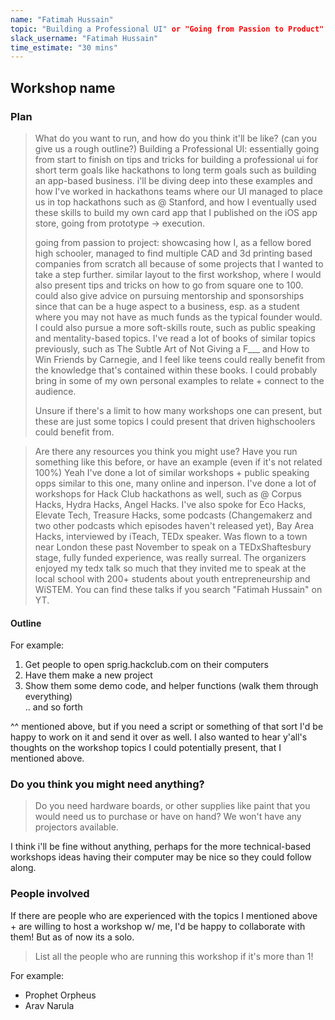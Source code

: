 ```yaml
---
name: "Fatimah Hussain"
topic: "Building a Professional UI" or "Going from Passion to Product"
slack_username: "Fatimah Hussain"
time_estimate: "30 mins"
---
```


## Workshop name

### Plan

> What do you want to run, and how do you think it'll be like? (can you give us a rough outline?)
> Building a Professional UI: essentially going from start to finish on tips and tricks for building a professional ui for short term goals like hackathons to long term goals such as building an app-based business. i'll be diving deep into these examples and how I've worked in hackathons teams where our UI managed to place us in top hackathons such as @ Stanford, and how I eventually used these skills to build my own card app that I published on the iOS app store, going from prototype -> execution.
>
> going from passion to project: showcasing how I, as a fellow bored high schooler, managed to find multiple CAD and 3d printing based companies from scratch all because of some projects that I wanted to take a step further. similar layout to the first workshop, where I would also present tips and tricks on how to go from square one to 100. could also give advice on pursuing mentorship and sponsorships since that can be a huge aspect to a business, esp. as a student where you may not have as much funds as the typical founder would.
> I could also pursue a more soft-skills route, such as public speaking and mentality-based topics. I've read a lot of books of similar topics previously, such as The Subtle Art of Not Giving a F___ and How to Win Friends by Carnegie, and I feel like teens could really benefit from the knowledge that's contained within these books. I could probably bring in some of my own personal examples to relate + connect to the audience.
> 
> Unsure if there's a limit to how many workshops one can present, but these are just some topics I could present that driven highschoolers could benefit from. 


> Are there any resources you think you might use? Have you run something like this before, or have an example (even if it's not related 100%)
> Yeah I've done a lot of similar workshops + public speaking opps similar to this one, many online and inperson. I've done a lot of workshops for Hack Club hackathons as well, such as @ Corpus Hacks, Hydra Hacks, Angel Hacks. I've also spoke for Eco Hacks, Elevate Tech, Treasure Hacks, some podcasts (Changemakerz and two other podcasts which episodes haven't released yet), Bay Area Hacks, interviewed by iTeach, TEDx speaker. Was flown to a town near London these past November to speak on a TEDxShaftesbury stage, fully funded experience, was really surreal. The organizers enjoyed my tedx talk so much that they invited me to speak at the local school with 200+ students about youth entrepreneurship and WiSTEM. You can find these talks if you search "Fatimah Hussain" on YT.  

#### Outline

For example:

1. Get people to open sprig.hackclub.com on their computers
2. Have them make a new project 
3. Show them some demo code, and helper functions (walk them through everything)
<br> .. and so forth

^^ mentioned above, but if you need a script or something of that sort I'd be happy to work on it and send it over as well. I also wanted to hear y'all's thoughts on the workshop topics I could potentially present, that I mentioned above. 
### Do you think you might need anything?

> Do you need hardware boards, or other supplies like paint that you would need us to purchase or have on hand? We won't have any projectors available.

I think i'll be fine without anything, perhaps for the more technical-based workshops ideas having their computer may be nice so they could follow along. 
### People involved

If there are people who are experienced with the topics I mentioned above + are willing to host a workshop w/ me, I'd be happy to collaborate with them! But as of now its a solo. 
> List all the people who are running this workshop if it's more than 1!

For example:

* Prophet Orpheus
* Arav Narula
